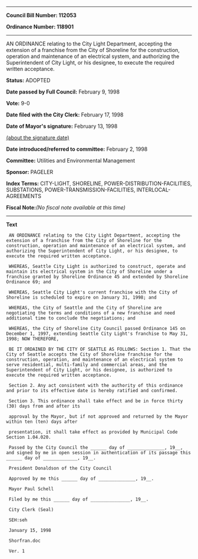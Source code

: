 

********

**Council Bill Number: 112053**
   
**Ordinance Number: 118901**
********

 AN ORDINANCE relating to the City Light Department, accepting the extension of a franchise from the City of Shoreline for the construction, operation and maintenance of an electrical system, and authorizing the Superintendent of City Light, or his designee, to execute the required written acceptance.

**Status:** ADOPTED
   
**Date passed by Full Council:** February 9, 1998
   
**Vote:** 9-0
   
**Date filed with the City Clerk:** February 17, 1998
   
**Date of Mayor's signature:** February 13, 1998
   
[(about the signature date)](/~public/approvaldate.htm)
   
   
   
**Date introduced/referred to committee:** February 2, 1998
   
**Committee:** Utilities and Environmental Management
   
**Sponsor:** PAGELER
   
   
**Index Terms:** CITY-LIGHT, SHORELINE, POWER-DISTRIBUTION-FACILITIES, SUBSTATIONS, POWER-TRANSMISSION-FACILITIES, INTERLOCAL-AGREEMENTS

**Fiscal Note:**_(No fiscal note available at this time)_

********

**Text**
   
```
 AN ORDINANCE relating to the City Light Department, accepting the extension of a franchise from the City of Shoreline for the construction, operation and maintenance of an electrical system, and authorizing the Superintendent of City Light, or his designee, to execute the required written acceptance.

 WHEREAS, Seattle City Light is authorized to construct, operate and maintain its electrical system in the City of Shoreline under a franchise granted by Shoreline Ordinance 45 and extended by Shoreline Ordinance 69; and

 WHEREAS, Seattle City Light's current franchise with the City of Shoreline is scheduled to expire on January 31, 1998; and

 WHEREAS, the City of Seattle and the City of Shoreline are negotiating the terms and conditions of a new franchise and need additional time to conclude the negotiations; and

 WHEREAS, the City of Shoreline City Council passed Ordinance 145 on December 1, 1997, extending Seattle City Light's franchise to May 31, 1998; NOW THEREFORE,

 BE IT ORDAINED BY THE CITY OF SEATTLE AS FOLLOWS: Section 1. That the City of Seattle accepts the City of Shoreline franchise for the construction, operation, and maintenance of an electrical system to serve residential, multi-family and commercial areas, and the Superintendent of City Light, or his designee, is authorized to execute the required written acceptance.

 Section 2. Any act consistent with the authority of this ordinance and prior to its effective date is hereby ratified and confirmed.

 Section 3. This ordinance shall take effect and be in force thirty (30) days from and after its

 approval by the Mayor, but if not approved and returned by the Mayor within ten (ten) days after

 presentation, it shall take effect as provided by Municipal Code Section 1.04.020.

 Passed by the City Council the ______ day of ______________, 19__, and signed by me in open session in authentication of its passage this ______ day of _____________, 19__.

 President Donaldson of the City Council

 Approved by me this ______ day of ______________, 19__.

 Mayor Paul Schell

 Filed by me this ______ day of _______________, 19__.

 City Clerk (Seal)

 SEH:seh

 January 15, 1998

 Shorfran.doc

 Ver. 1

```

